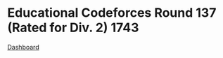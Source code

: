 # Educational Codeforces Round 137 (Rated for Div. 2) 1743
[Dashboard](https://codeforces.com/contest/1743)
